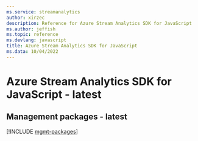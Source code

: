 ```yaml
---
ms.service: streamanalytics
author: xirzec
description: Reference for Azure Stream Analytics SDK for JavaScript
ms.author: jeffish
ms.topic: reference
ms.devlang: javascript
title: Azure Stream Analytics SDK for JavaScript
ms.data: 10/04/2022
---
```

# Azure Stream Analytics SDK for JavaScript - latest

## Management packages - latest
[!INCLUDE [mgmt-packages](stream-analytics-mgmt-index.md)]